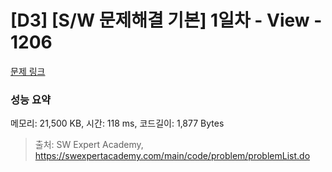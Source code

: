 # [D3] [S/W 문제해결 기본] 1일차 - View - 1206 

[문제 링크](https://swexpertacademy.com/main/code/problem/problemDetail.do?contestProbId=AV134DPqAA8CFAYh) 

### 성능 요약

메모리: 21,500 KB, 시간: 118 ms, 코드길이: 1,877 Bytes



> 출처: SW Expert Academy, https://swexpertacademy.com/main/code/problem/problemList.do